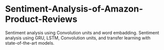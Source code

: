 # Sentiment-Analysis-of-Amazon-Product-Reviews
Sentiment analysis using Convolution units and word embadding.
Sentiment analysis using GRU, LSTM, Convolution units, and transfer learning with state-of-the-art models.

